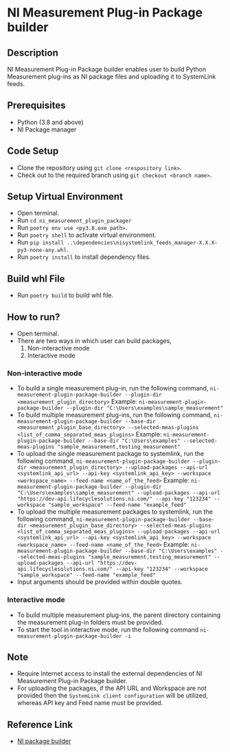 # NI Measurement Plug-in Package builder

## Description

NI Measurement Plug-in Package builder enables user to build Python Measurement plug-ins as NI package files and uploading it to SystemLink feeds.

## Prerequisites

- Python (3.8 and above)
- NI Package manager

## Code Setup

- Clone the repository using `git clone <respository link>`.
- Check out to the required branch using `git checkout <branch name>`.

## Setup Virtual Environment

- Open terminal.
- Run `cd ni_measurement_plugin_packager`
- Run `poetry env use <py3.8.exe path>`.
- Run `poetry shell` to activate virtual environment.
- Run `pip install ..\dependencies\nisystemlink_feeds_manager-X.X.X-py3-none-any.whl`.
- Run `poetry install` to install dependency files.

## Build whl File

- Run `poetry build` to build whl file.

## How to run?

- Open terminal.
- There are two ways in which user can build packages,
    1. Non-interactive mode
    2. Interactive mode

### Non-interactive mode

- To build a single measurement plug-in, run the following command,
    `ni-measurement-plugin-package-builder --plugin-dir <measurement_plugin_directory>`
    Example: `ni-measurement-plugin-package-builder --plugin-dir "C:\Users\examples\sample_measurement"`
- To build multiple measurement plug-ins, run the following command,
    `ni-measurement-plugin-package-builder --base-dir <measurement_plugin_base_directory> --selected-meas-plugins <list_of_comma_separated_meas_plugins>`
    Example: `ni-measurement-plugin-package-builder --base-dir "C:\Users\examples" --selected-meas-plugins "sample_measurement,testing_measurement"`
- To upload the single measurement package to systemlink, run the following command,
    `ni-measurement-plugin-package-builder --plugin-dir <measurement_plugin_directory> --upload-packages --api-url <systemlink_api_url> --api-key <systemlink_api_key> --workspace <workspace_name> --feed-name <name_of_the_feed>`
    Example: `ni-measurement-plugin-package-builder --plugin-dir "C:\Users\examples\sample_measurement" --upload-packages --api-url "https://dev-api.lifecyclesolutions.ni.com/" --api-key "123234" --workspace "sample_workspace" --feed-name "example_feed"`
- To upload the multiple measurement packages to systemlink, run the following command,
    `ni-measurement-plugin-package-builder --base-dir <measurement_plugin_base_directory> --selected-meas-plugins <list_of_comma_separated_meas_plugins> --upload-packages --api-url <systemlink_api_url> --api-key <systemlink_api_key> --workspace <workspace_name> --feed-name <name_of_the_feed>`
    Example: `ni-measurement-plugin-package-builder --base-dir "C:\Users\examples" --selected-meas-plugins "sample_measurement,testing_measurement" --upload-packages --api-url "https://dev-api.lifecyclesolutions.ni.com/" --api-key "123234" --workspace "sample_workspace" --feed-name "example_feed"`
- Input arguments should be provided within double quotes.

### Interactive mode

- To build multiple measurement plug-ins, the parent directory containing the measurement plug-in folders must be provided.
- To start the tool in interactive mode, run the following command
    `ni-measurement-plugin-package-builder -i`

## Note

- Require Internet access to install the external dependencies of NI Measurement Plug-in Package builder.
- For uploading the packages, if the API URL and Workspace are not provided then the `SystemLink client configuration` will be utilized, whereas API key and Feed name must be provided.

## Reference Link

- [NI package builder](https://www.ni.com/docs/en-US/bundle/package-manager/page/build-package-using-cli.html)